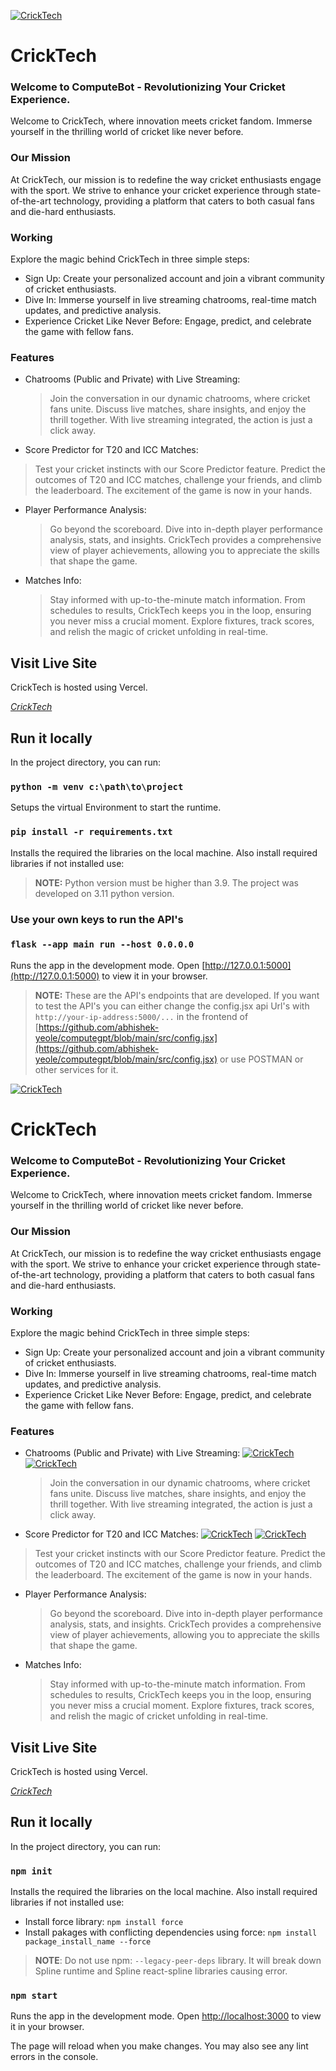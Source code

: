 [![CrickTech](https://cricktech.vercel.app/static/media/Road_Sense-removebg-preview.9cd8bd87714b03bbfd64.png)](https://cricktech.vercel.app/)
# CrickTech
### Welcome to ComputeBot - Revolutionizing Your Cricket Experience.

Welcome to CrickTech, where innovation meets cricket fandom. Immerse yourself in the thrilling world of cricket like never before.

### Our Mission

At CrickTech, our mission is to redefine the way cricket enthusiasts engage with the sport. We strive to enhance your cricket experience through state-of-the-art technology, providing a platform that caters to both casual fans and die-hard enthusiasts.

### Working
Explore the magic behind CrickTech in three simple steps:
- Sign Up: Create your personalized account and join a vibrant community of cricket enthusiasts.
- Dive In: Immerse yourself in live streaming chatrooms, real-time match updates, and predictive analysis.
- Experience Cricket Like Never Before: Engage, predict, and celebrate the game with fellow fans.

### Features

- Chatrooms (Public and Private) with Live Streaming:
  > Join the conversation in our dynamic chatrooms, where cricket fans unite. Discuss live matches, share insights, and enjoy the thrill together. With live streaming integrated, the action is just a click away.

-  Score Predictor for T20 and ICC Matches:
  > Test your cricket instincts with our Score Predictor feature. Predict the outcomes of T20 and ICC matches, challenge your friends, and climb the leaderboard. The excitement of the game is now in your hands.

- Player Performance Analysis:
  > Go beyond the scoreboard. Dive into in-depth player performance analysis, stats, and insights. CrickTech provides a comprehensive view of player achievements, allowing you to appreciate the skills that shape the game.

- Matches Info:
  > Stay informed with up-to-the-minute match information. From schedules to results, CrickTech keeps you in the loop, ensuring you never miss a crucial moment. Explore fixtures, track scores, and relish the magic of cricket unfolding in real-time.

## Visit Live Site

CrickTech is hosted using Vercel.

_[CrickTech](https://cricktech.vercel.app/)_



## Run it locally

In the project directory, you can run:
### `python -m venv c:\path\to\project`
Setups the virtual Environment to start the runtime.

### `pip install -r requirements.txt`

Installs the required the libraries on the local machine. Also install required libraries if not installed use:

> **NOTE:** Python version must be higher than 3.9. The project was developed on 3.11 python version.

### Use your own keys to run the API's


### `flask --app main run --host 0.0.0.0`

Runs the app in the development mode. Open [http://127.0.0.1:5000](http://127.0.0.1:5000) to view it in your browser.

> **NOTE:** These are the API's endpoints that are developed. If you want to test the API's you can either change the config.jsx api Url's with `http://your-ip-address:5000/...` in the frontend of [https://github.com/abhishek-yeole/computegpt/blob/main/src/config.jsx](https://github.com/abhishek-yeole/computegpt/blob/main/src/config.jsx) or use POSTMAN or other services for it.



[![CrickTech](https://lh3.googleusercontent.com/fife/AK0iWDwtwXRKDWY9QmXn2LbzlauDUAWn30CVJIEoFS3EXlcI5uw6VLb3P4BgS7vZ3DzJ0PPKWTii7aayKM6roOh8cNsJL2N11JLwb_LhFtngL7oNGkeK375d4yKWQ7fp4ZaY8ymhr1shbVoPHVZyXI45PFU3PlA-rtloKDFG_dexMA1RYBaIq4poLriO4ps7Z4KXEkTrjuzxRJ97qS3DWoM1TFfBxYNbRINlGNwnqt8XYDxwe9s1aOf_M9nRJ4hngSTVW_JDPsm5-hzRohMzUW2TbNXfu0LRB9DDR7HrXZ60gM-vkQSs1k1kxfs2KX1Qq5-_LN2QFoDGSMhW3amokgESs1R1ampLqN4I5QPGtMvuAtfhCiDgQJ07grT8bCzDtguDXnSYZtkpSJBLkzkQNszoO8Am6_i1RaLIXDT_d4kiXAXjRTJTC_6NC2c-C4DqjB2oj-R8baQO70NfDBGLeARLMGd_XnZfjeKJCjXOcDuVpbHJLxgElnyQR8qBaoWwZ9UB24g_Qx0V02ZSfn4uZr51_bN28DIwlaGCxeGfG6EpAJZ0FAftx_W2j9tRkCC1olAVsAIlq45CXWT1WPuu8mVUBYiSkvXxij6nhiAkdy7J64tIQeX3Ngc-voXWV4IuaP5UPNk2J4R8TJyMkiYkPEZDu_oTzWkCVm2wmfYuxkt-23In34iRRdiBa02F36MgDTpgbUaJELtcio29QJdPiHeE3Z3UQuillebiwW-vpgjf7bYcdAOhcmyc77YG3DBUOs0LT9PHKlK9NG3uoH6xfwIfkUr0kSgvAFjsy-hgTMBrOeibY_hnUBr5iz7_6GhxcWgNONLhqZnpJeUUhmekrihBUkPdMgmUJxnx2eWJRRUcO-FL0IwcH7GhBE7hopNaupCqEGI5jJr-3KxWVI_VqHIZS0et7ZBo3iAujlydu1QX2NvAx5jd0xOvArXnntjLOBmOwD8XHXePRgL9aSEX--RtM5zSirZELAz-wUWrdRfezFBP9rYXTcdqGOVt-MXt1qj-AKE86bYxcJxenXGcxCRAnJSud1MOp96JErJxwrFaCs0fIs7SaVctSSsNGDM66xZ33Ub3gBRxfVv3TAegfInohPdMh51bC5S8RrGRpCazvPh4P_HX0FRv9kLwio2dNbMK8RezE3x2DOuz25UlA0zhcnH9XvLpXKD4iHZIPsEklS_dWAnvDCia8qODsvGdOK1ausFZtQ8GrhTDkk6UAfdmAaQqP513p_5E2MU7NQ-h1IKWj2-saq0CoH-lFtygs6BrQR-7q1bg7xx4UgIjFF91zyDvgicLXUR7K6d8pPo4DGWmk4WAFFW7rZkDFu8n5dxs0SDg57TzfiflrpswhzQOhbeelRLjt-GvVEO6_1WXjRddzm7UHu7KO9lc1VhE4MaBjC7xiJ-fDNcOZEswYs6tcnVVWUe_01yq5Ijlh5QC6eImPo8wsNZiEA9nLfiMjctLoTO4GfE2zHffK13GhiEuX23iKuHlRMymfbMSJo-l5vI-6BSA4bdei_27w7_hihuaZk2qsAo4hOo=w2000-h4094)](https://cricktech.vercel.app/)
# CrickTech
### Welcome to ComputeBot - Revolutionizing Your Cricket Experience.

Welcome to CrickTech, where innovation meets cricket fandom. Immerse yourself in the thrilling world of cricket like never before.

### Our Mission

At CrickTech, our mission is to redefine the way cricket enthusiasts engage with the sport. We strive to enhance your cricket experience through state-of-the-art technology, providing a platform that caters to both casual fans and die-hard enthusiasts.

### Working
Explore the magic behind CrickTech in three simple steps:
- Sign Up: Create your personalized account and join a vibrant community of cricket enthusiasts.
- Dive In: Immerse yourself in live streaming chatrooms, real-time match updates, and predictive analysis.
- Experience Cricket Like Never Before: Engage, predict, and celebrate the game with fellow fans.

### Features

- Chatrooms (Public and Private) with Live Streaming:
  [![CrickTech](https://lh3.googleusercontent.com/fife/AK0iWDyue3QvG6G9mS-ePdEa8wRf_xh6N_zzKq9SOkyuBBxJfnhkqPyztwLyYd4xqXsmOU_aRc4orwiN9FigXALsWZDmiAFI_DOtVi47N6N14i5FeuhX2nBLzq1Hld-jqQDbjNVFn9ODh53fxRzflXTLEsWQbkqdtMMqQeZ_opUwuK8Ix-VLj5pBUy7FaH3fitqZfRUdOcuTp65POuh6fzOeC1kPrC8P1Kn5fRFfmru5bvm09s6mf5D2Xhaq-m1ro-YzGmEspkdbCHRuvCgOpWnddl1XJJPoA0SZqgtawhWhOZcDR7UevsYcm19K-z8JaBONduk-KC3ycJTfhi5cDdF4TjITCLUOxnWFmI_XoqWZfQ5txitwrRDvr0ARTmF6OPr2tUpnfX64vh_-JXGxQoqVf1-LSetZwqTtIWuCtHKtK-RC6Unb63bxHj-mszECbtUYG45WL9o06FD5DKFUHB4geHNtv-Si29eX78maEacJ4PZllYhXyw0cyssyc0AZ4d_2cY4gaPN80N7qaTIVQOjLd5GxGJsPkHviylaHSa_BUhRWh2YWuX-AwiT6HCw0CoAlKVr0W_iIKL7pSoYkUdCUuBf6tdXh1efC5eI9w_7RHB3Z3Wf40KB1i9ZPS_zZbSvHBrQXE6K8S6jqa0cesBYHS2yrwG4Ic0l1VGtTx8Ld7yoiQoSg2_X9V0YS8-0hwldMpeoE7kQIzNcglCJRUHe522zIiwn-JXOhYuvvS9caZ4dUsof5n1VvPAJA3286G2_teeEL1O8LRMGJoEfja2EkDytRHdshBdxHgD_z8p9ffyLOyozTW97HZm_kz-SG1JuUY6IocP2LoXGBgYbdPQgAC_hjeh6KmKivQo_r-FkGvL9MKNJqap_Gq7wTZYyop9A8yGwMx9NrBMBwHhA_cALZ4EjyiMrkRQjcVSi_FfSYo2xxqtk7H_oZEU0q-IfPxP-UlWKRkc38p63bEb6uIFSIsI7RzfednsQ55oVEL5uL7VAzCC0grXwImUCryuQ_OyoNU0XDrnbTa20eFxNNmuK9WsNSyC-HIFZsF0u2CaAIIij26WLx-9YG_TgupchPeTe_p5W2UxMoyQcTMR4TQCJvPOziU87yur16yexgja8mMXNIfsgKk27drGVXSN6AgrD9hiM8LEXz_fHuerI3kCzpPs-wu9ns5nCeWdxN1NUKehDtN0-nHSrEEHPLBQU81u8lUDTmUsPolmFaTSqeC1iNLM_SbWUufTUCaQ910u6K1WPiAuF_QuztQAxzX08jK7chgpUbrH0YRwz-5OdK61feAv7C86bhXy8lsCG_448eRBIkDCfuN-YXyRwrGGQyEiBHiIntz1FPl9uIwFBsoxP6UeVJGaFzCOJU1yPIXe6cLuKmVlzAO7mNjWS_-axv18kMxIFO4tP7yELAWVvr3bwpW_gwlGRMsbczsPh9MnRK0BBX7wyb7a_fImcLmq62y-oiKFz0CBwr9pw4T2x3AllrccrQo5sPMW3xJHVmKyTnj2EnRC_fMn4GAhj-93rHHwk29D2zuQiAtQA=w2000-h4094)](https://cricktech.vercel.app/)
  [![CrickTech](https://lh3.googleusercontent.com/fife/AK0iWDxoAvrDAeGJOvuyuvy__1wXRjiqBLYe_NhtsxrtZlk4SMEODwplCjwdrnECl_VTz1cnAlNJOUsW1nRS6plBy-RD_nIv6MC-CiTs4SjUs9OjppH125tnAZZDeVkVPF2TtZ-Xx7l_2HkY9QTJk-luL9jZSLkZCvkGdENUh7wBaeeCl8XmJVgZp1toWC0GHpnge0rXT1xkuciVArjwVpmyK3fORkSYRZOMQ8lQaCJXP-Q7gx3006ky2D1jEHLa4o4aeBdhCcj-3E8CGa6Aog9XYA_9U0RtpPmmnSyDsOcpxyEWbIluKPFdmAS1qgwNt22givOW4IS3XR0SEhc0Rqzu3gZE-vKVbSwcWwXF-ClbvWQqzZkAX7pHOLFdW5pkyZ2FskaK5oQpSs2v1G452ErkDcs_AS9h06NQFQBnz39IVKxVNxE-slYFeM5kWogsEulq_Gbcpyi7ZJg59ZDK3hYWFnRD_Pzq4meGz2DsksfA4BCAeMfJhkrcNcDlqyMmlZOAm-D2TZM2iK2LSI_t_lNEpNj66dDHnKq8h-TojDptf1LFM5dXdS8uku6x0u5ILmwWyd0yBTy_dmAOAjBzO5ulCbkg6jasFww5mcBurTaY9qPSjj5iEtFtmU3KTeiB3jqKNDCtShXFXBERX6dKAP6MEC3nsd9iuDbx9cwqTAAWppSfG0A8eCXpPmZiScH74i2ZnrX8EG_zQbBty2YTFlDO5-du5B5XanLAfsgMo5C9U7tNgoEMq9_uUEAn_WfjMimwn5HnNlwNImJtLUJwrAW7bC6muCsZxyayMl-zWojGnt5yi9OhLm7KPb_d4fThpA80rHj3BdFXyf65TFVKK22VgCltmJDmdo5uqu0e31_NsifQGGH5e30wal5LOaInwRMREoJ6qtMqPMy9nlnSszj0K4O2b3zl_NZRJLLkJKewqpwHovo4wF5IkkajGilgAWyIAAkYalBNeAi1WpMMz4ftxe4WF5s7nPy-k8F1qIH_LH3WnEOyEMP3xh2iw-b5VVOWjTJZqsNqe1I1WNOs2ES0MP786v3AbqroLvPXBcgRJbh5LVoWKof4nxjx4c4eDZ8E3R4gLP1hLnBZ5WMSOWtzQLz_a6ooF3NU8NhmOx5jdqXMsXX_C-2nuO3EtuL4d1iwLK2gu-WWKNHDkE5QQK2HACl0sbaXFKpIo1d2_7vROHlLs2zgYuQ9S6EV6pZqFUaH8aLHsu1sE4g7ZZf5loyK-Dyo1VgSgPtUkyCNvTnxjGGKngPFcSxy5IWKMty-txYTNZpPRKdx-bdPp8dLlDZPXVKVEwCPPcd1rzsmH5wEVZYFR6AR_zsdrZ6i2vpUxuOAgtkQtIV0m9CH5_dvRAxhIdluQYQr78pthb3eQNOGmDCjVmEOcLC0H3UTNZP9T9Bq3dMqxqmOEnJjY4mfaYVVDNOjZEmESi8R1KIVYYmpEyC6Mmsd-qRU7p0Svfiufa4vMXmzcPWY3FmRSq9z_HYSaYj98Nw1vxc8NpPH2593pyi0bx7F1Jwb6KDhfAC2mvMfhRCKigNucA8=w2000-h4094)](https://cricktech.vercel.app/)
  > Join the conversation in our dynamic chatrooms, where cricket fans unite. Discuss live matches, share insights, and enjoy the thrill together. With live streaming integrated, the action is just a click away.

-  Score Predictor for T20 and ICC Matches:
     [![CrickTech](https://lh3.googleusercontent.com/fife/AK0iWDyD9x6OVm_dLcec4CU9ZwidKG6rYUjBiSXqfptCy-IOiftrtgU4UV0McR3kEQs7ClYL0EqfZLhfrMw7JukYNVkaV9TgJujtrgmDr95zvwFAgKoaCGD4Sk-UDNVJBFaGmIK0GuH9aK9ZIC0qnMTPadAiRLWBTnxN7oddeVak4yhjdqyZa2XF6AlCq-cL2LzlOXwKVfoSfqPHwyxv5aZgF1Na1LZ1Zip-frH5h7XgU4iyWJsswqFuVIewnYoKMkJLQMPIhQ0QfX0D0D5FakHk3NFmygtlhL43zwgRc_QY_EU2P71JO6-VJ45-m6F2SJ1cS7ady71NyaYC2aBA4oSkiBXHf5O8KCvazhq-ESSKQLCt8vhwOjOxwhWaLmhgbCOCqDYTQps4hxmyNZZd1E2W6A3TK7SmzSG3okSegbYel1EG8jZQ5bnMbXy_2k7Cqqg4RGZQw163uhP1FBgP6y7M2YoGO_Y1u9XgGnEJJvCSulzucZTlUEMqRTlGYupJxEp5-rBW7hcwC5gojaY8SJ0qyyMz0U8SiL5YJ-m8RFVu9nLSWCiMkvdQl3cSNVtl7h644hIMTgBNbsV43RqCIoZVfl0qRqsq120iX8uUr4EY0rYwGGEFIGzkckSWRG9G7SggP-3ppDke6z7i0BllCLZ7F1ee5eJ9PY36uYUHSABeREv40oNM77KLHF5Hf10m8D8SgyMfzDEasgN48G1awz4NANuUuWpBjDPc5S80L_PLBzFU_iDmJsL6Lk330VvKXy3pN2G02ZTJRbu5rXLeILySNG7zItUGizqGmT16e85Nkds7p6EbkzYxOuPr08hAt706xiSREJSmYorMTHTtaa58PVT9enAGTN2JV8zcbZu0oEWnpRpabx4nVI_H7SkVWPjJ8x0UAtIKvktPHTJ2TzWyceMRfvgk4x0gz_VTecdH2MEl1BeBTXv022A6Obs09tZmgwWvEjMIn1hF3pNlpYAc-fwPupB-JgbAJ8xImwMgb7Xt5MeAVGJKWUKLvqhdolw-qM3KJAu3_QRI3O5aGV4qxXb_JUBUhbziS_yniwrjvrQYatXXnis3uKklbfxgN42ph4pS-lQBXDFZcWC7B6SkMXneQHP9S_MWHNNLWshqyR8_HPYyjlxVx_beCdOSSgHHDKYByBINWB4F4n_UbSrwezlBVZGb_QNrb-osSTHWMY_C5VgH2NPhZbc0FaOe5TtHeOH7FTpTJdI08rTtbxI7Cv5Dm0h-gUgHAq3ELKRl4v3RhQ86-rgVc-xC-w5Q74iHsYxebYdsemszYLXQTn3UX4HgFOvStvnN_0ygEZtXelOSYJ1kFWPI_sMjjgoBCAbfAJIUrmIIwjTuUs4iJ7onrIlbfkVYj0BdlLmXcCCp-YXfaogeBxM3RZ3xL8yLDT4tewrbOND7V9sU47wee2gWeljUTnKAOqpavO8Hekp8EDOZRIyOT22pSOxHlOApqSbOolFkL9nzOc3pFWCftvgjxaLrGegTlcgkvN058Vb_40ltzOquDlZdi_lqIhV2-sWN3AqyI8nyQE4=w2000-h4094)](https://cricktech.vercel.app/)
       [![CrickTech](https://lh3.googleusercontent.com/fife/AK0iWDy6wplp8ohgPbgBHskVtJKaWbMWB8N9aoni8jHZAA9k7ThCTEqBiFcWRsYsSvlCKXvaNp7Hi3nvEBNnAwwbssCPHs6n9WBKYt56yTueyYmHSw2ULhxM_YdSLSwgTL62uub8AF_XVm-G3Z1puwtv9mM4YVN2iWehaJImhK9JAnk1oJcHM-W973hdr2W3EVwdO4fpQN8-97YLvLZz3CfpGXvk1Qsu3ATtPZLpfNYGqExr0xzRXsWDsjwgNe51HU8arPTv37iSyWkQLLkCw_Z-fmxckiQs7P4cvrq59-Wt3wiynIHcSNZeZk8sf9miaVcAqiQAnipT7hsreu20R6iC6ULArpmijuNG-cZBWzyebujwG6ran96QCAtoQ44QGpiha1weeYYvRGuvV_AjkxJM-cJuNe4N5gPslq77d3IS1yG8UGRNgf4AL4uD6KMI_0WNDi18SBGLbZ54wtkGXY1xvdJ84yHhHulvyyhMV_XSRBPxIqaJMjNqkX6tPVVvuBo1a4o9QDnx6AGfFOIqCKaCevdMQpaJnKO543fXmyRodpvchW1YE5xur3-MmL20cY2F8HTWPP8eRhaEqFHqd-7zrsG2R4Aw6z0WQ4O7xkYULWMCyXdr6K8FM3rZUFAmEljPfew_ssbHBoGt4aOuzIPO7v42-tVPvM5uCAtsUuUZ366u2t_qHI-5f0amUjV-3EYynlXvq-OgKCxFsx78kDqX1nsXMbM6GbjdRHce6Dzwgt9FURIGeTB6Zpq1zuZF2oeHigz_w8pTJIaMz_Y4Zy9ve0VqBC1kIKqEXOqHJ7QPIX438_NS1heNim8ZEEOKSIQIIq47QRTfzNO2fOeKBj5OmIW-VEwvjJn1rG1d3_vbi0GkvkWhzcnkiBYFBjcTBZPgwhxOy2YuW8aIOrwYmWbCy4XfhUeJq12laqX7z6zMkXLpvSq-RN1mtKJiSc9lETCvFYfprwsntb2Vtm6vjdbQ0ZBAtAAq3w0DiI00H0GTeKq1kYFKSrZMbkBCRU7owxWu5mBi-bpB1S2cWt8xgMNuyoebc37u9iY9Orgx8rp-h7sZbvP0CLsnKundJZC6SSZVIzkTq7dQkGTSq2cgYiNIxK0zajgLq3FhytMN8fKZgBrmI4iPWi9Sn1tBmXs7lMXNW-hzx_ch3iBHqe3XQiNNlE182gxogSiEcrHwCjBI9DEpeVk1PqLGXF6lGazIrnTELZBH3bNqo-1eoEJFIelA1_VpgNR1mP-X9UxdaZdr8EAi6rRpCBueYONNPk2PRtySQ90Q_KN-FFJ5nsEK3r0OOQHwKk8mxSjK793kIFUdKSg7jKHHPoUCr5ZOW6ROEIkdDqs_OTYnY-rBGdiC5yT49ObLe31GmqNKr4I15J2gJYnRz2GC5LFIjmlNMAaQxlH3p-4TulXKxYM0EkZwDJeriyDvo8R9c9VXgk-e9QPpNjQOnKIU40s46CAjkl8hst7Qbxv9mOilhQXE3fyVA1gsN0dn4fENmik1-xaD6u6YHIrjNG_iD78vObNqcF7BI3UHX512eZK0EA4=w2000-h4094)](https://cricktech.vercel.app/)
  > Test your cricket instincts with our Score Predictor feature. Predict the outcomes of T20 and ICC matches, challenge your friends, and climb the leaderboard. The excitement of the game is now in your hands.

- Player Performance Analysis:
  > Go beyond the scoreboard. Dive into in-depth player performance analysis, stats, and insights. CrickTech provides a comprehensive view of player achievements, allowing you to appreciate the skills that shape the game.

- Matches Info:
  > Stay informed with up-to-the-minute match information. From schedules to results, CrickTech keeps you in the loop, ensuring you never miss a crucial moment. Explore fixtures, track scores, and relish the magic of cricket unfolding in real-time.

## Visit Live Site

CrickTech is hosted using Vercel.

_[CrickTech](https://cricktech.vercel.app/)_


## Run it locally

In the project directory, you can run:

### `npm init`

Installs the required the libraries on the local machine. Also install required libraries if not installed use:

- Install force library: `npm install force`
- Install pakages with conflicting dependencies using force: `npm install package_install_name --force`

> **NOTE**: Do not use npm: `--legacy-peer-deps` library. It will break down Spline runtime and Spline react-spline libraries causing error.

### `npm start`

Runs the app in the development mode. Open [http://localhost:3000](http://localhost:3000) to view it in your browser.

The page will reload when you make changes. You may also see any lint errors in the console.
